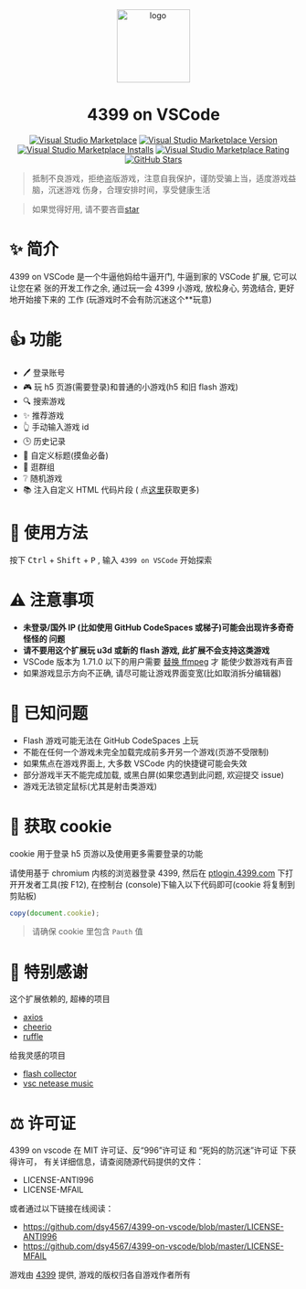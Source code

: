<div align="center">

<img width="128" src="https://raw.fastgit.org/dsy4567/dsy4567.github.io/main/icon.png" alt="logo" title="logo" />

<h1 align="center">4399 on VSCode</h1>

[![Visual Studio Marketplace](https://img.shields.io/badge/Visual%20Studio-Marketplace-007acc.svg?style=flat-square)](https://marketplace.visualstudio.com/items?itemName=dsy4567.4399-on-vscode)
[![Visual Studio Marketplace Version](https://img.shields.io/visual-studio-marketplace/v/dsy4567.4399-on-vscode.svg?style=flat-square)](https://marketplace.visualstudio.com/items?itemName=dsy4567.4399-on-vscode)
[![Visual Studio Marketplace Installs](https://img.shields.io/visual-studio-marketplace/i/dsy4567.4399-on-vscode.svg?style=flat-square)](https://marketplace.visualstudio.com/items?itemName=dsy4567.4399-on-vscode)
[![Visual Studio Marketplace Rating](https://img.shields.io/visual-studio-marketplace/stars/dsy4567.4399-on-vscode.svg?style=flat-square)](https://marketplace.visualstudio.com/items?itemName=dsy4567.4399-on-vscode)
[![GitHub Stars](https://img.shields.io/github/stars/dsy4567/4399-on-vscode.svg?style=flat-square)](https://github.com/dsy4567/4399-on-vscode)

</div>

> 抵制不良游戏，拒绝盗版游戏，注意自我保护，谨防受骗上当，适度游戏益脑，沉迷游戏
> 伤身，合理安排时间，享受健康生活

> 如果觉得好用, 请不要吝啬[star](https://github.com/dsy4567/4399-on-vscode)

# ✨ 简介

4399 on VSCode 是一个牛逼他妈给牛逼开门, 牛逼到家的 VSCode 扩展, 它可以让您在紧
张的开发工作之余, 通过玩一会 4399 小游戏, 放松身心, 劳逸结合, 更好地开始接下来的
工作 (玩游戏时不会有防沉迷这个\*\*玩意)

# 👍 功能

-   🖊 登录账号
-   🎮 玩 h5 页游(需要登录)和普通的小游戏(h5 和旧 flash 游戏)
-   🔍 搜索游戏
-   ✨ 推荐游戏
-   👆 手动输入游戏 id
-   🕒 历史记录
-   🔧 自定义标题(摸鱼必备)
-   💬 逛群组
-   ❔ 随机游戏
-   📚 注入自定义 HTML 代码片段 (
    点[这里](https://dsy4567.github.io/4ov-scripts/)获取更多)

# 🔨 使用方法

按下 <kbd>Ctrl</kbd> + <kbd>Shift</kbd> + <kbd>P</kbd> , 输入 `4399 on VSCode`
开始探索

# ⚠️ 注意事项

-   **未登录/国外 IP (比如使用 GitHub CodeSpaces 或梯子)可能会出现许多奇奇怪怪的
    问题**
-   **请不要用这个扩展玩 u3d 或新的 flash 游戏, 此扩展不会支持这类游戏**
-   VSCode 版本为 1.71.0 以下的用户需要
    [替换 ffmpeg](https://github.com/nondanee/vsc-netease-music#requirement) 才
    能使少数游戏有声音
-   如果游戏显示方向不正确, 请尽可能让游戏界面变宽(比如取消拆分编辑器)

# 📢 已知问题

-   Flash 游戏可能无法在 GitHub CodeSpaces 上玩
-   不能在任何一个游戏未完全加载完成前多开另一个游戏(页游不受限制)
-   如果焦点在游戏界面上, 大多数 VSCode 内的快捷键可能会失效
-   部分游戏半天不能完成加载, 或黑白屏(如果您遇到此问题, 欢迎提交 issue)
-   游戏无法锁定鼠标(尤其是射击类游戏)

# 🍪 获取 cookie

cookie 用于登录 h5 页游以及使用更多需要登录的功能

请使用基于 chromium 内核的浏览器登录 4399, 然后在
[ptlogin.4399.com](https://ptlogin.4399.com) 下打开开发者工具(按 F12), 在控制台
(console)下输入以下代码即可(cookie 将复制到剪贴板)

```javascript
copy(document.cookie);
```

> 请确保 cookie 里包含 `Pauth` 值

# 🤝 特别感谢

这个扩展依赖的, 超棒的项目

-   [axios](https://github.com/axios/axios)
-   [cheerio](https://github.com/cheeriojs/cheerio)
-   [ruffle](https://github.com/ruffle-rs/ruffle)

给我灵感的项目

-   [flash collector](https://github.com/cnotech/flash-collector)
-   [vsc netease music](https://github.com/nondanee/vsc-netease-music)

# ⚖️ 许可证

4399 on vscode 在 MIT 许可证、反“996”许可证 和 “死妈的防沉迷”许可证 下获得许可，
有关详细信息，请查阅随源代码提供的文件：

-   LICENSE-ANTI996
-   LICENSE-MFAIL

或者通过以下链接在线阅读：

-   https://github.com/dsy4567/4399-on-vscode/blob/master/LICENSE-ANTI996
-   https://github.com/dsy4567/4399-on-vscode/blob/master/LICENSE-MFAIL

游戏由 [4399](http://www.4399.com) 提供, 游戏的版权归各自游戏作者所有
